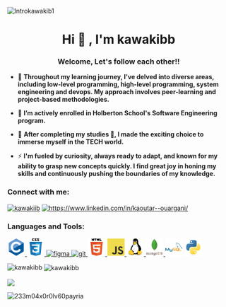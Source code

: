  <!--comment-->
 ![Introkawakib1](https://github.com/kawakibb/kawakibb/assets/128944482/baccc6f0-cfc1-493e-84f7-9b69a89020b7)

<h1 align="center">Hi 👋
, I'm kawakibb
</h1>
<h3 align="center">Welcome, Let's follow each other!!</h3>

- 👀 **Throughout my learning journey, I've delved into diverse areas, including low-level programming, high-level programming, system engineering and devops. My approach involves peer-learning and project-based methodologies.**

- 🤝 **I’m actively enrolled in Holberton School's Software Engineering program.**

- 💬 **After completing my studies 📝, I made the exciting choice to immerse myself in the TECH world.**

- ⚡ **I'm fueled by curiosity, always ready to adapt, and known for my ability to grasp new concepts quickly. I find great joy in honing my skills and continuously pushing the boundaries of my knowledge.**

<h3 align="left">Connect with me:</h3>
<p align="left">
<a href="https://twitter.com/kawakiib" target="blank"><img align="center" src="https://raw.githubusercontent.com/rahuldkjain/github-profile-readme-generator/master/src/images/icons/Social/twitter.svg" alt="kawakiib" height="30" width="40" /></a>
<a href="https://linkedin.com/in/https://www.linkedin.com/in/kaoutar--ouargani/" target="blank"><img align="center" src="https://raw.githubusercontent.com/rahuldkjain/github-profile-readme-generator/master/src/images/icons/Social/linked-in-alt.svg" alt="https://www.linkedin.com/in/kaoutar--ouargani/" height="30" width="40" /></a>
</p>

<h3 align="left">Languages and Tools:</h3>
<p align="left"> <a href="https://www.cprogramming.com/" target="_blank" rel="noreferrer"> <img src="https://raw.githubusercontent.com/devicons/devicon/master/icons/c/c-original.svg" alt="c" width="40" height="40"/> </a> <a href="https://www.w3schools.com/css/" target="_blank" rel="noreferrer"> <img src="https://raw.githubusercontent.com/devicons/devicon/master/icons/css3/css3-original-wordmark.svg" alt="css3" width="40" height="40"/> </a> <a href="https://www.figma.com/" target="_blank" rel="noreferrer"> <img src="https://www.vectorlogo.zone/logos/figma/figma-icon.svg" alt="figma" width="40" height="40"/> </a> <a href="https://git-scm.com/" target="_blank" rel="noreferrer"> <img src="https://www.vectorlogo.zone/logos/git-scm/git-scm-icon.svg" alt="git" width="40" height="40"/> </a> <a href="https://www.w3.org/html/" target="_blank" rel="noreferrer"> <img src="https://raw.githubusercontent.com/devicons/devicon/master/icons/html5/html5-original-wordmark.svg" alt="html5" width="40" height="40"/> </a> <a href="https://developer.mozilla.org/en-US/docs/Web/JavaScript" target="_blank" rel="noreferrer"> <img src="https://raw.githubusercontent.com/devicons/devicon/master/icons/javascript/javascript-original.svg" alt="javascript" width="40" height="40"/> </a> <a href="https://www.linux.org/" target="_blank" rel="noreferrer"> <img src="https://raw.githubusercontent.com/devicons/devicon/master/icons/linux/linux-original.svg" alt="linux" width="40" height="40"/> </a> <a href="https://www.mongodb.com/" target="_blank" rel="noreferrer"> <img src="https://raw.githubusercontent.com/devicons/devicon/master/icons/mongodb/mongodb-original-wordmark.svg" alt="mongodb" width="40" height="40"/> </a> <a href="https://www.mysql.com/" target="_blank" rel="noreferrer"> <img src="https://raw.githubusercontent.com/devicons/devicon/master/icons/mysql/mysql-original-wordmark.svg" alt="mysql" width="40" height="40"/></a> <a href="https://www.python.org" target="_blank" rel="noreferrer"> <img src="https://raw.githubusercontent.com/devicons/devicon/master/icons/python/python-original.svg" alt="python" width="40" height="40"/> </a>  </p>


<p><img align="left" src="https://github-readme-stats.vercel.app/api/top-langs?username=kawakibb&theme=holi&show_icons=true&locale=en&layout=compact&card_width=200" alt="kawakibb" /></p>

<p>&nbsp;<img align="center" src="https://github-readme-stats.vercel.app/api?username=kawakibb&theme=holi&show_icons=true&locale=en" alt="kawakibb" /></p>

<p><img align="center" src="https://github-readme-streak-stats.herokuapp.com?user=kawakibb&theme=violet-punch&border_radius=6&mode=weekly&card_width=850/?user=kawakibb&"/></p>

![233m04x0r0lv60payria](https://github.com/kawakibb/kawakibb/assets/128944482/8a979712-7ab3-4ada-b694-585c8a3bc00b)
